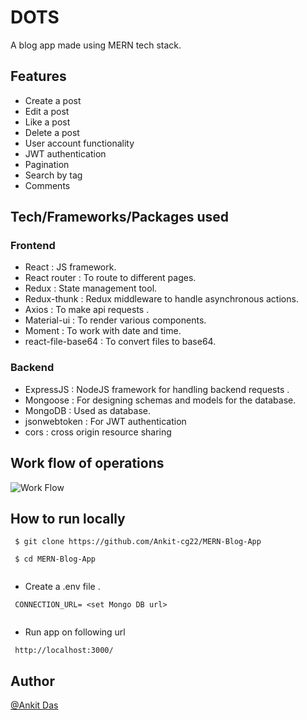 <h1>DOTS</h1>
A blog app made using MERN tech stack.

<h2> Features </h2>

- Create a post
- Edit a post
- Like a post
- Delete a post
- User account functionality
- JWT authentication
- Pagination
- Search by tag
- Comments

<h2>Tech/Frameworks/Packages used </h2>

<h3> Frontend </h3>

- React : JS framework.
- React router : To route to different pages.
- Redux : State management tool.
- Redux-thunk : Redux middleware to handle asynchronous actions.
- Axios : To make api requests .
- Material-ui : To render various components.
- Moment : To work with date and time.
- react-file-base64 : To convert files to base64.

<h3>Backend</h3>

- ExpressJS : NodeJS framework for handling backend requests .
- Mongoose : For designing schemas and models for the database.
- MongoDB : Used as database.
- jsonwebtoken : For JWT authentication
- cors : cross origin resource sharing

<h2> Work flow of operations </h2>

![Work Flow](https://user-images.githubusercontent.com/77494560/132367450-86cd5772-dca4-4ec5-b142-fba4c2b10a56.png)


<h2> How to run locally </h2>

```
 $ git clone https://github.com/Ankit-cg22/MERN-Blog-App
  
 $ cd MERN-Blog-App
  
```

- Create a .env file .
```
 CONNECTION_URL= <set Mongo DB url>
 
```
- Run app on following url

```
 http://localhost:3000/
```

<h2>Author</h2>

[@Ankit Das](https://github.com/Ankit-cg22)


